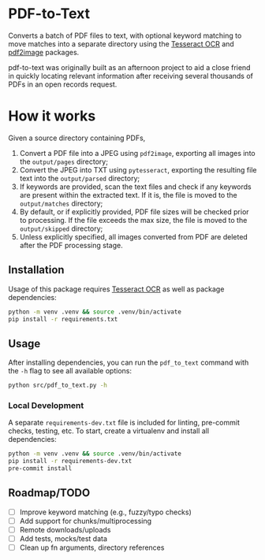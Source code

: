 # PDF-to-Text

Converts a batch of PDF files to text, with optional keyword matching to move matches into a separate directory using the [Tesseract OCR](https://github.com/tesseract-ocr/tesseract) and [pdf2image](https://github.com/Belval/pdf2image) packages.

pdf-to-text was originally built as an afternoon project to aid a close friend in quickly locating relevant information after receiving several thousands of PDFs in an open records request.

# How it works

Given a source directory containing PDFs,
1. Convert a PDF file into a JPEG using `pdf2image`, exporting all images into the `output/pages` directory;
2. Convert the JPEG into TXT using `pytesseract`, exporting the resulting file text into the `output/parsed` directory;
3. If keywords are provided, scan the text files and check if any keywords are present within the extracted text. If it is, the file is moved to the `output/matches` directory;
4. By default, or if explicitly provided, PDF file sizes will be checked prior to processing. If the file exceeds the max size, the file is moved to the `output/skipped` directory;
5. Unless explicitly specified, all images converted from PDF are deleted after the PDF processing stage.

## Installation

Usage of this package requires [Tesseract OCR](https://tesseract-ocr.github.io/tessdoc/Installation.html) as well as package dependencies:

```sh
python -m venv .venv && source .venv/bin/activate
pip install -r requirements.txt
```

## Usage

After installing dependencies, you can run the `pdf_to_text` command with the `-h` flag to see all available options:

```sh
python src/pdf_to_text.py -h
```


### Local Development

A separate `requirements-dev.txt` file is included for linting, pre-commit checks, testing, etc. To start, create a virtualenv and install all dependencies:

```sh
python -m venv .venv && source .venv/bin/activate
pip install -r requirements-dev.txt
pre-commit install
```

## Roadmap/TODO

- [ ] Improve keyword matching (e.g., fuzzy/typo checks)
- [ ] Add support for chunks/multiprocessing
- [ ] Remote downloads/uploads
- [ ] Add tests, mocks/test data
- [ ] Clean up fn arguments, directory references